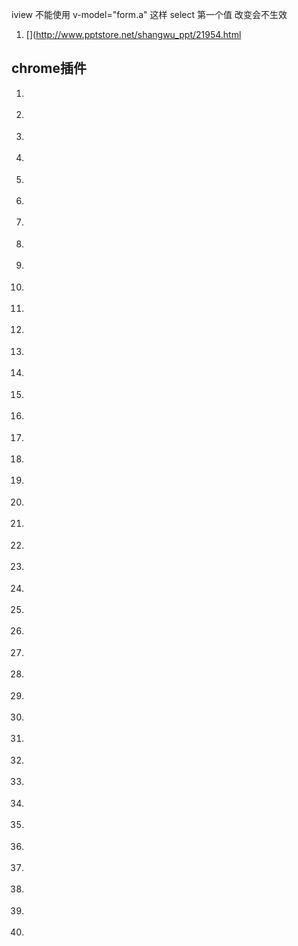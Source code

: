 


iview 不能使用 v-model="form.a"  这样 select 第一个值 改变会不生效



1. [](http://www.pptstore.net/shangwu_ppt/21954.html

## chrome插件
1. [](https://isux.tencent.com/vue-chrome-extension.html)
1. []()
1. []()
1. []()
1. []()
1. []()
1. []()
1. []()
1. []()
1. []()
1. []()
1. []()
1. []()


1. [](https://segmentfault.com/u/chen93)
1. []()
1. []()
1. []()
1. []()
1. []()
1. []()
1. []()
1. []()
1. []()
1. []()
1. []()
1. []()
1. []()
1. []()
1. []()
1. []()
1. []()
1. []()
1. []()
1. []()
1. []()
1. []()
1. []()
1. []()
1. []()
1. []()